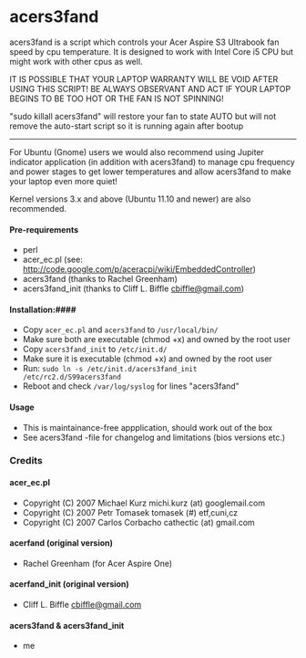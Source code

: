 acers3fand
==========

acers3fand is a script which controls your Acer Aspire S3 Ultrabook fan speed by cpu temperature.
It is designed to work with Intel Core i5 CPU but might work with other cpus as well.

IT IS POSSIBLE THAT YOUR LAPTOP WARRANTY WILL BE VOID AFTER USING THIS SCRIPT!
BE ALWAYS OBSERVANT AND ACT IF YOUR LAPTOP BEGINS TO BE TOO HOT OR THE FAN IS NOT SPINNING!

"sudo killall acers3fand" will restore your fan to state AUTO
but will not remove the auto-start script so it is running again after bootup

----------------------------------------

For Ubuntu (Gnome) users we would also recommend using Jupiter indicator
application (in addition with acers3fand) to manage cpu frequency
and power stages to get lower temperatures and allow acers3fand to
make your laptop even more quiet!

Kernel versions 3.x and above (Ubuntu 11.10 and newer) are also recommended.

#### Pre-requirements ####

- perl
- acer_ec.pl (see: http://code.google.com/p/aceracpi/wiki/EmbeddedController)
- acers3fand (thanks to Rachel Greenham)
- acers3fand_init (thanks to Cliff L. Biffle <cbiffle@gmail.com>)

#### Installation:####

- Copy `acer_ec.pl` and `acers3fand` to `/usr/local/bin/`
- Make sure both are executable (chmod +x) and owned by the root user
- Copy `acers3fand_init` to `/etc/init.d/`
- Make sure it is executable (chmod +x) and owned by the root user
- Run: `sudo ln -s /etc/init.d/acers3fand_init /etc/rc2.d/S99acers3fand`
- Reboot and check `/var/log/syslog` for lines "acers3fand"

#### Usage ####

- This is maintainance-free appplication, should work out of the box
- See acers3fand -file for changelog and limitations (bios versions etc.)

### Credits ###

#### acer_ec.pl ####
- Copyright (C) 2007 Michael Kurz michi.kurz (at) googlemail.com
- Copyright (C) 2007 Petr Tomasek tomasek (#) etf,cuni,cz
- Copyright (C) 2007 Carlos Corbacho cathectic (at) gmail.com

#### acerfand (original version) ####
- Rachel Greenham (for Acer Aspire One)

#### acerfand_init (original version) ####
- Cliff L. Biffle <cbiffle@gmail.com>

#### acers3fand & acers3fand_init ####
- me
